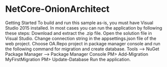 # NetCore-OnionArchitect
Getting Started
To build and run this sample as-is, you must have Visual Studio 2015 installed. In most cases you can run the application by following these steps:
Download and extract the .zip file.
Open the solution file in Visual Studio.
Change connection string in the appsettings.json file of the web project.
Choose OA.Repo project in package manager console and run the following command for migration and create database.
   Tools –> NuGet Package Manager –> Package Manager Console
   PM> Add-Migration MyFirstMigration
   PM> Update-Database
   Run the application.
